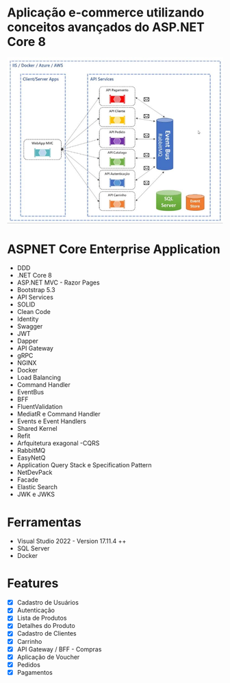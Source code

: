 # Aplicação e-commerce utilizando conceitos avançados do ASP.NET Core 8 

![Modelo da Arquitetura proposta](https://raw.githubusercontent.com/jeffreysSharp/aspnet-core-enterprise-application/refs/heads/develop/images/01-architecturemap.JPG)

# ASPNET Core Enterprise Application
- DDD
- .NET Core 8 
- ASP.NET MVC - Razor Pages 
- Bootstrap 5.3
- API Services
- SOLID
- Clean Code
- Identity 
- Swagger
- JWT
- Dapper
- API Gateway 
- gRPC
- NGINX
- Docker
- Load Balancing
- Command Handler 
- EventBus
- BFF
- FluentValidation
- MediatR e Command Handler
- Events e Event Handlers
- Shared Kernel
- Refit
- Arfquitetura exagonal
 -CQRS
- RabbitMQ
- EasyNetQ
- Application Query Stack e Specification Pattern
- NetDevPack
- Facade
- Elastic Search
- JWK e JWKS

# Ferramentas
- Visual Studio 2022 - Version 17.11.4 ++
- SQL Server
- Docker

# Features
- [x] Cadastro de Usuários
- [x] Autenticação
- [x] Lista de Produtos
- [x] Detalhes do Produto
- [X] Cadastro de Clientes
- [X] Carrinho
- [x] API Gateway / BFF - Compras 
- [X] Aplicação de Voucher
- [X] Pedidos
- [x] Pagamentos
